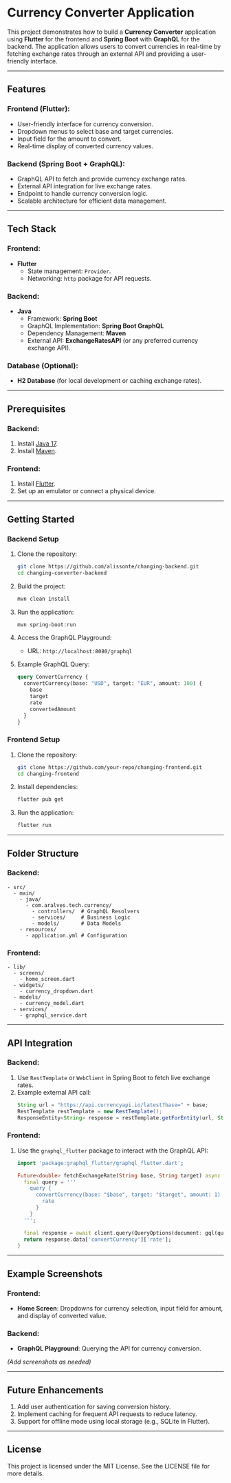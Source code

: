 # Currency Converter Application

This project demonstrates how to build a **Currency Converter** application using **Flutter** for the frontend and **Spring Boot** with **GraphQL** for the backend. The application allows users to convert currencies in real-time by fetching exchange rates through an external API and providing a user-friendly interface.

---

## Features

### Frontend (Flutter):
- User-friendly interface for currency conversion.
- Dropdown menus to select base and target currencies.
- Input field for the amount to convert.
- Real-time display of converted currency values.

### Backend (Spring Boot + GraphQL):
- GraphQL API to fetch and provide currency exchange rates.
- External API integration for live exchange rates.
- Endpoint to handle currency conversion logic.
- Scalable architecture for efficient data management.

---

## Tech Stack

### Frontend:
- **Flutter**
  - State management: `Provider`.
  - Networking: `http` package for API requests.

### Backend:
- **Java**
  - Framework: **Spring Boot**
  - GraphQL Implementation: **Spring Boot GraphQL**
  - Dependency Management: **Maven**
  - External API: **ExchangeRatesAPI** (or any preferred currency exchange API).

### Database (Optional):
- **H2 Database** (for local development or caching exchange rates).

---

## Prerequisites

### Backend:
1. Install [Java 17](https://adoptopenjdk.net/).
2. Install [Maven](https://maven.apache.org/).

### Frontend:
1. Install [Flutter](https://flutter.dev/docs/get-started/install).
2. Set up an emulator or connect a physical device.

---

## Getting Started

### Backend Setup

1. Clone the repository:
   ```bash
   git clone https://github.com/alissonte/changing-backend.git
   cd changing-converter-backend
   ```

2. Build the project:
   ```bash
   mvn clean install
   ```

3. Run the application:
   ```bash
   mvn spring-boot:run
   ```

4. Access the GraphQL Playground:
   - URL: `http://localhost:8080/graphql`

5. Example GraphQL Query:
   ```graphql
   query ConvertCurrency {
     convertCurrency(base: "USD", target: "EUR", amount: 100) {
       base
       target
       rate
       convertedAmount
     }
   }
   ```

### Frontend Setup

1. Clone the repository:
   ```bash
   git clone https://github.com/your-repo/changing-frontend.git
   cd changing-frontend
   ```

2. Install dependencies:
   ```bash
   flutter pub get
   ```

3. Run the application:
   ```bash
   flutter run
   ```

---

## Folder Structure

### Backend:
```
- src/
  - main/
    - java/
      - com.aralves.tech.currency/
        - controllers/  # GraphQL Resolvers
        - services/     # Business Logic
        - models/       # Data Models
    - resources/
      - application.yml # Configuration
```

### Frontend:
```
- lib/
  - screens/
    - home_screen.dart
  - widgets/
    - currency_dropdown.dart
  - models/
    - currency_model.dart
  - services/
    - graphql_service.dart
```

---

## API Integration

### Backend:
1. Use `RestTemplate` or `WebClient` in Spring Boot to fetch live exchange rates.
2. Example external API call:
   ```java
   String url = "https://api.currencyapi.io/latest?base=" + base;
   RestTemplate restTemplate = new RestTemplate();
   ResponseEntity<String> response = restTemplate.getForEntity(url, String.class);
   ```

### Frontend:
1. Use the `graphql_flutter` package to interact with the GraphQL API:
   ```dart
   import 'package:graphql_flutter/graphql_flutter.dart';

   Future<double> fetchExchangeRate(String base, String target) async {
     final query = '''
       query {
         convertCurrency(base: "$base", target: "$target", amount: 1) {
           rate
         }
       }
     ''';

     final response = await client.query(QueryOptions(document: gql(query)));
     return response.data['convertCurrency']['rate'];
   }
   ```

---

## Example Screenshots

### Frontend:
- **Home Screen**: Dropdowns for currency selection, input field for amount, and display of converted value.

### Backend:
- **GraphQL Playground**: Querying the API for currency conversion.

*(Add screenshots as needed)*

---

## Future Enhancements
1. Add user authentication for saving conversion history.
2. Implement caching for frequent API requests to reduce latency.
3. Support for offline mode using local storage (e.g., SQLite in Flutter).

---

## License
This project is licensed under the MIT License. See the LICENSE file for more details.
